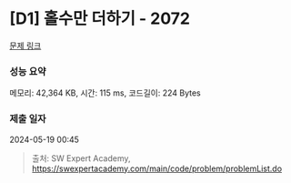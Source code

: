 # [D1] 홀수만 더하기 - 2072 

[문제 링크](https://swexpertacademy.com/main/code/problem/problemDetail.do?contestProbId=AV5QSEhaA5sDFAUq) 

### 성능 요약

메모리: 42,364 KB, 시간: 115 ms, 코드길이: 224 Bytes

### 제출 일자

2024-05-19 00:45



> 출처: SW Expert Academy, https://swexpertacademy.com/main/code/problem/problemList.do